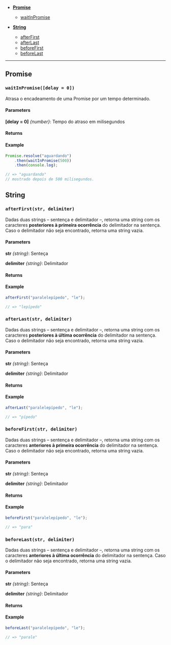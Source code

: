 * **[Promise](#promise)**
  * [waitInPromise](#waitInPromise)

* **[String](#string)**
  * [afterFirst](#afterFirst)
  * [afterLast](#afterLast)
  * [beforeFirst](#beforeFirst)
  * [beforeLast](#beforeLast)

---

## Promise

<a name="waitInPromise"></a>
### `waitInPromise([delay = 0])`

Atrasa o encadeamento de uma Promise por um tempo determinado.

#### Parameters

**[delay = 0]** *{number}*: Tempo do atraso em milisegundos

#### Returns

#### Example

```javascript
Promise.resolve("aguardando")
	.then(waitInPromise(500))
	.then(console.log);

// => "aguardando"
// mostrado depois de 500 milisegundos.
```

## String

<a name="afterFirst"></a>
### `afterFirst(str, delimiter)`

Dadas duas strings – sentença e delimitador –, retorna uma string com os caracteres **posteriores à primeira ocorrência** do delimitador na sentença. Caso o delimitador não seja encontrado, retorna uma string vazia.

#### Parameters

**str** *{string}*: Senteça

**delimiter** *{string}*: Delimitador

#### Returns

#### Example

```javascript
afterFirst("paralelepípedo", "le");

// => "lepípedo"
```

<a name="afterLast"></a>
### `afterLast(str, delimiter)`

Dadas duas strings – sentença e delimitador –, retorna uma string com os caracteres **posteriores à última ocorrência** do delimitador na sentença. Caso o delimitador não seja encontrado, retorna uma string vazia.

#### Parameters

**str** *{string}*: Senteça

**delimiter** *{string}*: Delimitador

#### Returns

#### Example

```javascript
afterLast("paralelepípedo", "le");

// => "pípedo"
```

<a name="beforeFirst"></a>
### `beforeFirst(str, delimiter)`

Dadas duas strings – sentença e delimitador –, retorna uma string com os caracteres **anteriores à primeira ocorrência** do delimitador na sentença. Caso o delimitador não seja encontrado, retorna uma string vazia.

#### Parameters

**str** *{string}*: Senteça

**delimiter** *{string}*: Delimitador

#### Returns

#### Example

```javascript
beforeFirst("paralelepípedo", "le");

// => "para"
```

<a name="beforeLast"></a>
### `beforeLast(str, delimiter)`

Dadas duas strings – sentença e delimitador –, retorna uma string com os caracteres **anteriores à última ocorrência** do delimitador na sentença. Caso o delimitador não seja encontrado, retorna uma string vazia.

#### Parameters

**str** *{string}*: Senteça

**delimiter** *{string}*: Delimitador

#### Returns

#### Example

```javascript
beforeLast("paralelepípedo", "le");

// => "parale"
```



